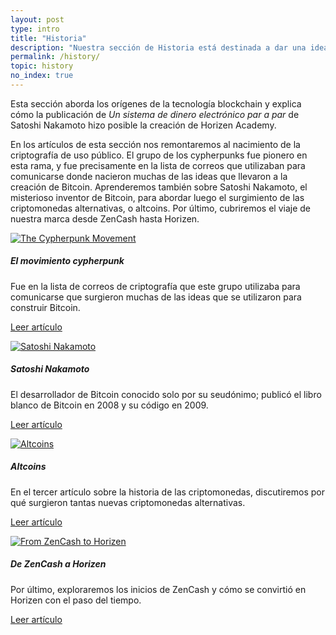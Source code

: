 ```yaml
---
layout: post
type: intro
title: "Historia"
description: "Nuestra sección de Historia está destinada a dar una idea de dónde proviene la tecnología blockchain."
permalink: /history/
topic: history
no_index: true
---
```


Esta sección aborda los orígenes de la tecnología blockchain y explica cómo la publicación de _Un sistema de dinero electrónico par a par_ de Satoshi Nakamoto hizo posible la creación de Horizen Academy.

En los artículos de esta sección nos remontaremos al nacimiento de la criptografía de uso público. El grupo de los cypherpunks fue pionero en esta rama, y fue precisamente en la lista de correos que utilizaban para comunicarse donde nacieron muchas de las ideas que llevaron a la creación de Bitcoin. Aprenderemos también sobre Satoshi Nakamoto, el misterioso inventor de Bitcoin, para abordar luego el surgimiento de las criptomonedas alternativas, o altcoins. Por último, cubriremos el viaje de nuestra marca desde ZenCash hasta Horizen.

<div class="row mt-5">
    <div class="col-md-3">
        <a href="{{ site.baseurl }}{% post_url /history/2001-01-01-the-cypherpunk-movement %}">
            <img src="{{site.baseurl}}/assets/post_files/history/intro/cyberpunks.svg" alt="The Cypherpunk Movement" />
        </a>
    </div>
    <div class="col-md-9">
        <h5 class="intro-article-title">El movimiento cypherpunk</h5>
        <p class="mb-1">
            Fue en la lista de correos de criptografía que este grupo utilizaba para comunicarse que surgieron muchas de las ideas que se utilizaron para construir Bitcoin.
        </p>
        <p class="mb-0">
            <a class="font-weight-bold" href="{{ site.baseurl }}{% post_url /history/2001-01-01-the-cypherpunk-movement %}">Leer artículo</a>
        </p>
    </div>
</div>

<div class="row mt-5">
    <div class="col-md-3">
        <a href="{{ site.baseurl }}{% post_url /history/2001-01-02-satoshi-nakamoto %}">
            <img src="{{site.baseurl}}/assets/post_files/history/intro/satoshi.svg" alt="Satoshi Nakamoto" />
        </a>
    </div>
    <div class="col-md-9">
        <h5 class="intro-article-title">Satoshi Nakamoto</h5>
        <p class="mb-1">
            El desarrollador de Bitcoin conocido solo por su seudónimo; publicó el libro blanco de Bitcoin en 2008 y su código en 2009.
        </p>
        <p class="mb-0">
            <a class="font-weight-bold" href="{{ site.baseurl }}{% post_url /history/2001-01-02-satoshi-nakamoto %}">Leer artículo</a>
        </p>
    </div>
</div>

<div class="row mt-5">
    <div class="col-md-3">
        <a href="{{ site.baseurl }}{% post_url /history/2001-01-03-altcoins %}">
            <img src="{{site.baseurl}}/assets/post_files/history/intro/altcoin.svg" alt="Altcoins" />
        </a>
    </div>
    <div class="col-md-9">
        <h5 class="intro-article-title">Altcoins</h5>
        <p class="mb-1">
            En el tercer artículo sobre la historia de las criptomonedas, discutiremos por qué surgieron tantas nuevas criptomonedas alternativas.
        </p>
        <p class="mb-0">
            <a class="font-weight-bold" href="{{ site.baseurl }}{% post_url /history/2001-01-03-altcoins %}">Leer artículo</a>
        </p>
    </div>
</div>

<div class="row mt-5">
    <div class="col-md-3">
        <a href="{{ site.baseurl }}{% post_url /history/2001-01-04-from-zencash-to-horizen %}">
            <img src="{{site.baseurl}}/assets/post_files/history/intro/from_zencash.svg" alt="From ZenCash to Horizen" />
        </a>
    </div>
    <div class="col-md-9">
        <h5 class="intro-article-title">De ZenCash a Horizen</h5>
        <p class="mb-1">
            Por último, exploraremos los inicios de ZenCash y cómo se convirtió en Horizen con el paso del tiempo.
        </p>
        <p class="mb-0">
            <a class="font-weight-bold" href="{{ site.baseurl }}{% post_url /history/2001-01-04-from-zencash-to-horizen %}">Leer artículo</a>
        </p>
    </div>
</div>
